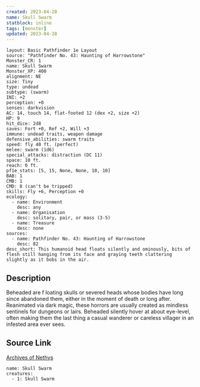 ```yaml
---
created: 2023-04-28
name: Skull Swarm
statblock: inline
tags: [monster]
updated: 2023-04-28
---
```

```statblock
layout: Basic Pathfinder 1e Layout
source: "Pathfinder No. 43: Haunting of Harrowstone"
Monster_CR: 1
name: Skull Swarm
Monster_XP: 400
alignment: NE
size: Tiny
type: undead
subtype: (swarm)
INI: +2
perception: +0
senses: darkvision
AC: 14, touch 14, flat-footed 12 (dex +2, size +2)
HP: 9
hit_dice: 2d8
saves: Fort +0, Ref +2, Will +3
immune: undead traits, weapon damage
defensive_abilities: swarm traits
speed: fly 40 ft. (perfect)
melee: swarm (1d6)
special_attacks: distraction (DC 11)
space: 10 ft.
reach: 0 ft.
pf1e_stats: [5, 15, None, None, 10, 10]
BAB: 1
CMB: 1
CMD: 8 (can't be tripped)
skills: Fly +6, Perception +0
ecology:
  - name: Environment
    desc: any
  - name: Organisation
    desc: solitary, pair, or mass (3-5)
  - name: Treasure
    desc: none
sources:
  - name: Pathfinder No. 43: Haunting of Harrowstone
    desc: 82
desc_short: This humanoid head floats silently and ominously, bits of flesh still hanging from its face and graying teeth clattering slightly as it bobs in the air.
```
## Description
Beheaded are f loating skulls or severed heads whose bodies have long since abandoned them, either in the moment of death or long after. Reanimated via dark magic, these horrors are usually created as mindless sentinels for dungeons or lairs. Beheaded silently hover at about eye-level, often making them the last thing a casual wanderer or careless villager in an infested area ever sees.
## Source Link
[Archives of Nethys](https://aonprd.com/MonsterDisplay.aspx?ItemName=Skull%20Swarm)
```encounter-table
name: Skull Swarm
creatures:
  - 1: Skull Swarm
```
